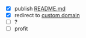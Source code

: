 - [x] publish [README.md](https://girmamog.es.github.io)
- [x] redirect to [custom domain](https://girmamog.es)
- [ ] ?
- [ ] profit
